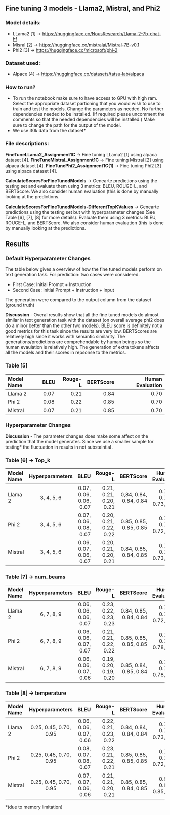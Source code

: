 ## Fine tuning 3 models - Llama2, Mistral, and Phi2

### Model details:
- LLama2 [1] -> https://huggingface.co/NousResearch/Llama-2-7b-chat-hf
- Misral [2] -> https://huggingface.co/mistralai/Mistral-7B-v0.1
- Phi2 [3] -> https://huggingface.co/microsoft/phi-2

### Dataset used:
- Alpace [4] -> https://huggingface.co/datasets/tatsu-lab/alpaca

### How to run?
- To run the notebook make sure to have access to GPU with high ram. Select the appropriate dataset partioning that you would wish to use to train and test the models. Change the parameters as needed. No further dependencies needed to be installed. (If required please uncomment the comments so that the needed dependencies will be installed.) Make sure to change the path for the output of the model.
- We use 30k data from the dataset*

### File descriptions:

**FineTuneLLama2_Assignment1C** -> Fine tuning LLama2 [1] using alpaca dataset [4]. 
**FineTuneMistral_Assignment1C** -> Fine tuning Mistral [2] using alpaca dataset [4]. 
**FineTunePhi2_Assignment1C(1)** -> Fine tuning Phi2 [3] using alpaca dataset [4]. 

**CalculateScoresForFineTunedModels** -> Genearte predictions using the testing set and evaluate them using 3 metrics: BLEU, ROUGE-L, and BERTScore. We also consider human evaluation (this is done by manually looking at the predictions. 

**CalculateScoresForFineTunedModels-DifferentTopKValues** -> Genearte predictions using the testing set but with hyperparameter changes (See Table [6], [7], [8] for more details). Evaluate them using 3 metrics: BLEU, ROUGE-L, and BERTScore. We also consider human evaluation (this is done by manually looking at the predictions. 


## Results 

### Default Hyperparameter Changes

The table below gives a overview of how the fine tuned models perform on text generation task. For prediction: two cases were considered. 
- First Case: Initial Prompt + Instruction
- Second Case: Initial Prompt + Instruction + Input

The generation were compared to the output column from the dataset (ground truth) 

**Discussion** - Overal results show that all the fine tuned models do almost similar in text generation task with the dataset (on overall average phi2 does do a minor better than the other two models). BLEU score is definitely not a good metrics for this task since the results are very low. BERTScores are relatively high since it works with semantic similarity. The generations/predictions are comprehendable by human beings so the human evaulation is relatively high. The generation of extra tokens affects all the models and their scores in repsonse to the metrics. 

### Table [5]
| Model Name | BLEU | Rouge-L | BERTScore | Human Evaluation |
|:-------------|:--------------:|--------------:| --------------:|--------------:|
| Llama 2         | 0.07           | 0.21          | 0.84           | 0.70          |
| Phi 2    | 0.08      | 0.22     | 0.85           | 0.70          |
| Mistral    | 0.07      | 0.21     | 0.85           | 0.70          |


### Hyperparameter Changes

**Discussion** - The parameter changes does make some affect on the prediction that the model generates. Since we use a smaller sample for testing* the fluctuation in results in not substaintial . 

### Table [6] -> Top_k

| Model Name | Hyperparameters | BLEU | Rouge-L | BERTScore | Human Evaluation |
|:-------------|:--------------:|--------------:| --------------:|--------------:| :--------------:|
| Llama 2         | 3, 4, 5, 6           | 0.07, 0.06, 0.06, 0.07            | 0.21, 0.21, 0.20, 0.21              | 0,84, 0.84, 0.84, 0.84           | 0.72, 0.75, 0.73, 0.77          |
| Phi 2    | 3, 4, 5, 6      |  0.07, 0.06, 0.08, 0.07      | 0.20, 0.21, 0.22, 0.22            | 0.85, 0.85, 0.85, 0.85          | 0.73, 0.72, 0.72, 0.73          |
| Mistral    | 3, 4, 5, 6      | 0.06, 0.07, 0.06, 0.07      | 0.20, 0.21, 0.20, 0.21             | 0.84, 0.85, 0.84, 0.85           | 0.70, 0.72, 0.73, 0.80          |

### Table [7] -> num_beams

| Model Name | Hyperparameters | BLEU | Rouge-L | BERTScore | Human Evaluation |
|:-------------|:--------------:|--------------:| --------------:|--------------:| :--------------:|
| Llama 2         | 6, 7, 8, 9           | 0.06, 0.06, 0.06, 0.07            | 0.23, 0.22, 0.23, 0.23            | 0.84, 0.85, 0.84, 0.84           | 0.72, 0.72, 0.72, 0.72          |
| Phi 2    | 6, 7, 8, 9      | 0.06, 0.06, 0.07, 0.07       | 0.21, 0.21, 0.22, 0.22             | 0.85, 0.85, 0.85, 0.85            | 0.73, 0.75, 0.78, 0.77          |
| Mistral    | 6, 7, 8, 9      | 0.06, 0.06, 0.07, 0.06        | 0.19, 0.20, 0.19, 0.20             | 0.85, 0.84, 0.85, 0.84            | 0.77, 0.78, 0.78, 0.78          |


### Table [8] -> temperature

| Model Name | Hyperparameters | BLEU | Rouge-L | BERTScore | Human Evaluation |
|:-------------|:--------------:|--------------:| --------------:|--------------:| :--------------:|
| Llama 2         | 0.25, 0.45, 0.70, 0.95           | 0.06, 0.06, 0.07, 0.06             | 0.22, 0.21, 0.23, 0.22              | 0.84, 0.84, 0.84, 0.84             | 0.72, 0.75, 0.73, 0.77          |
| Phi 2    | 0.25, 0.45, 0.70, 0.95      | 0.08, 0.07, 0.08, 0.07        | 0.23, 0.21, 0.22, 0.21              | 0.85, 0.85, 0.85, 0.85             | 0.70, 0.73, 0.72, 0.77          |
| Mistral    | 0.25, 0.45, 0.70, 0.95      | 0.07, 0.07, 0.06, 0.06        | 0.21, 0.21, 0.20, 0.21              | 0.85, 0.85, 0.84, 0.85             | 0.80, 0.82, 0.85, 0.87          |



*(due to memory limitation)
